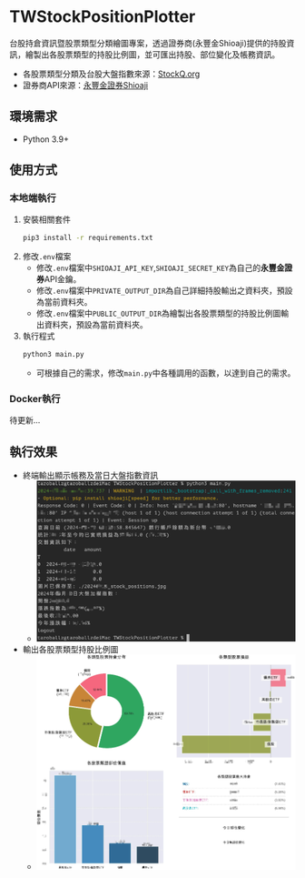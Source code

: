 # TWStockPositionPlotter
台股持倉資訊暨股票類型分類繪圖專案，透過證券商(永豐金Shioaji)提供的持股資訊，繪製出各股票類型的持股比例圖，並可匯出持股、部位變化及帳務資訊。
- 各股票類型分類及台股大盤指數來源：[StockQ.org](https://www.stockq.org/)
- 證券商API來源：[永豐金證券Shioaji](https://sinotrade.github.io/zh_TW/)

## 環境需求
- Python 3.9+

## 使用方式
### 本地端執行
1. 安裝相關套件
   ```bash
   pip3 install -r requirements.txt
   ```
2. 修改`.env`檔案
   - 修改`.env`檔案中`SHIOAJI_API_KEY`,`SHIOAJI_SECRET_KEY`為自己的**永豐金證券**API金鑰。
   - 修改`.env`檔案中`PRIVATE_OUTPUT_DIR`為自己詳細持股輸出之資料夾，預設為當前資料夾。
   - 修改`.env`檔案中`PUBLIC_OUTPUT_DIR`為繪製出各股票類型的持股比例圖輸出資料夾，預設為當前資料夾。
3. 執行程式
   ```bash
   python3 main.py
   ```
   - 可根據自己的需求，修改`main.py`中各種調用的函數，以達到自己的需求。

### Docker執行
待更新...



## 執行效果
- 終端輸出顯示帳務及當日大盤指數資訊
  - ![image](./picture/stdout.png)
- 輸出各股票類型持股比例圖
  - ![image](./picture/position_summary.png)